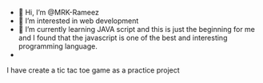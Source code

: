 - 👋 Hi, I’m @MRK-Rameez
- 👀 I’m interested in web development 
- 🌱 I’m currently learning JAVA script and this is just the beginning for me and I found that the javascript is one of the best and interesting programming language. 
- 
I have create a tic tac toe game as a practice project 

<!---
MRK-Rameez/MRK-Rameez is a ✨ special ✨ repository because its `README.md` (this file) appears on your GitHub profile.
You can click the Preview link to take a look at your changes.
--->
